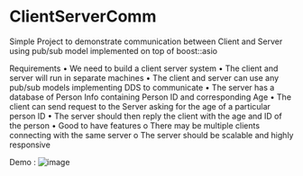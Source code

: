 # ClientServerComm
Simple Project to demonstrate communication between Client and Server using pub/sub model implemented on top of boost::asio

Requirements
•	We need to build a client server system 
•	The client and server will run in separate machines
•	The client and server can use any pub/sub models implementing DDS to communicate
•	The server has a database of Person Info containing Person ID and corresponding Age
•	The client can send request to the Server asking for the age of a particular person ID
•	The server should then reply the client with the age and ID of the person
•	Good to have features
o	There may be multiple clients connecting with the same server
o	The server should be scalable and highly responsive

Demo :
![image](https://user-images.githubusercontent.com/2766749/171420403-b863d692-db28-494c-a13f-d0fbaab2a278.png)
